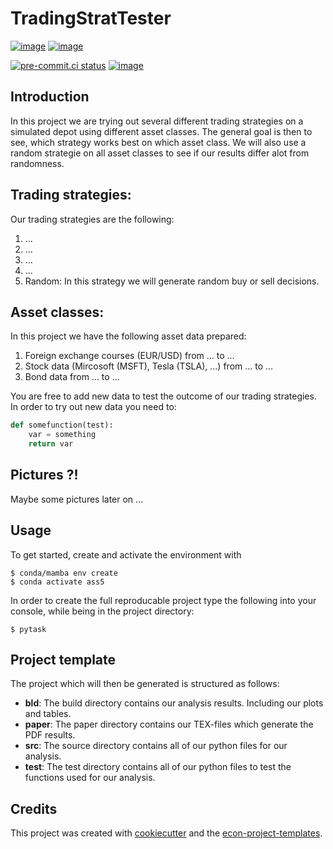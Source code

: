 # TradingStratTester

[![image](https://img.shields.io/github/actions/workflow/status/justinfranken/tradingstrattester/main.yml?branch=main)](https://github.com/justinfranken/tradingstrattester/actions?query=branch%3Amain)
[![image](https://codecov.io/gh/justinfranken/tradingstrattester/branch/main/graph/badge.svg)](https://codecov.io/gh/justinfranken/tradingstrattester)

[![pre-commit.ci status](https://results.pre-commit.ci/badge/github/justinfranken/tradingstrattester/main.svg)](https://results.pre-commit.ci/latest/github/justinfranken/tradingstrattester/main)
[![image](https://img.shields.io/badge/code%20style-black-000000.svg)](https://github.com/psf/black)

## Introduction

In this project we are trying out several different trading strategies on a simulated depot using different asset classes. The general goal is then to see, which strategy works best on which asset class. We will also use a random strategie on all asset classes to see if our results differ alot from randomness.

## Trading strategies:
Our trading strategies are the following:

1. ...
1. ...
1. ...
1. ...
1. Random: In this strategy we will generate random buy or sell decisions.

## Asset classes:
In this project we have the following asset data prepared:
1. Foreign exchange courses (EUR/USD) from ... to ...
1. Stock data (Mircosoft (MSFT), Tesla (TSLA), ...) from ... to ...
1. Bond data from ... to ...

You are free to add new data to test the outcome of our trading strategies. In order to try out new data you need to:

```python
def somefunction(test):
    var = something
    return var
```

## Pictures ?!
Maybe some pictures later on ...

## Usage

To get started, create and activate the environment with

```console
$ conda/mamba env create
$ conda activate ass5
```

In order to create the full reproducable project type the following into your console, while being in the project directory:

```console
$ pytask
```

## Project template

The project which will then be generated is structured as follows:

- **bld**: The build directory contains our analysis results. Including our plots and tables.
- **paper**: The paper directory contains our TEX-files which generate the PDF results.
- **src**: The source directory contains all of our python files for our analysis.
- **test**: The test directory contains all of our python files to test the functions used for our analysis.

## Credits

This project was created with [cookiecutter](https://github.com/audreyr/cookiecutter)
and the
[econ-project-templates](https://github.com/OpenSourceEconomics/econ-project-templates).
